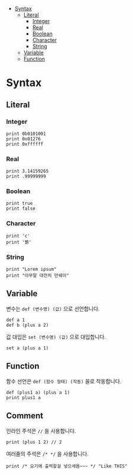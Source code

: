 <!-- TOC -->

- [Syntax](#syntax)
    - [Literal](#literal)
        - [Integer](#integer)
        - [Real](#real)
        - [Boolean](#boolean)
        - [Character](#character)
        - [String](#string)
    - [Variable](#variable)
    - [Function](#function)

<!-- /TOC -->
# Syntax
## Literal
### Integer
```
print 0b0101001
print 0o01276
print 0xffffff
```
### Real
```
print 3.14159265
print .99999999
```
### Boolean
```
print true
print false
```
### Character
```
print 'c'
print '뷁'
```
### String
```
print "Lorem ipsum"
print "아무말 대잔치 만쉐이"
```
## Variable
변수는 `def (변수명) (값)` 으로 선언합니다.
```
def a 1
def b (plus a 2)
```
값 대입은 `set (변수명) (값)` 으로 대입합니다.
```
set a (plus a 1)
```
## Function
함수 선언은 `def (함수 형태) (작동)` 꼴로 작동합니다.
```
def (plus1 a) (plus a 1)
print plus1 a
```
## Comment
인라인 주석은 `//` 을 사용합니다.
```
print (plus 1 2) // 2
```
여러줄의 주석은 `/* */` 을 사용합니다.
```
print /* 요기에 출력할걸 넣으세욤~~~ */ "Like THIS"
```
